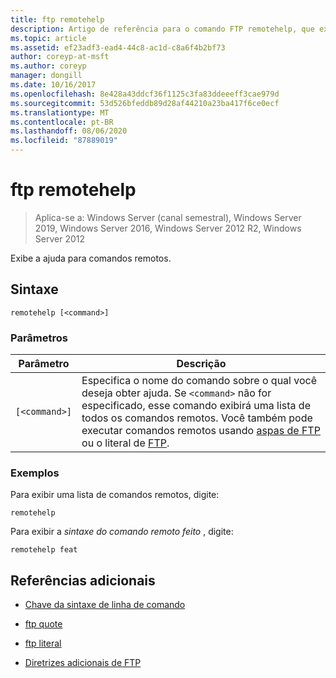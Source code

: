 ```yaml
---
title: ftp remotehelp
description: Artigo de referência para o comando FTP remotehelp, que exibe a ajuda para comandos remotos.
ms.topic: article
ms.assetid: ef23adf3-ead4-44c8-ac1d-c8a6f4b2bf73
author: coreyp-at-msft
ms.author: coreyp
manager: dongill
ms.date: 10/16/2017
ms.openlocfilehash: 8e428a43ddcf36f1125c3fa83ddeeeff3cae979d
ms.sourcegitcommit: 53d526bfeddb89d28af44210a23ba417f6ce0ecf
ms.translationtype: MT
ms.contentlocale: pt-BR
ms.lasthandoff: 08/06/2020
ms.locfileid: "87889019"
---
```

# <a name="ftp-remotehelp"></a>ftp remotehelp

> Aplica-se a: Windows Server (canal semestral), Windows Server 2019, Windows Server 2016, Windows Server 2012 R2, Windows Server 2012

Exibe a ajuda para comandos remotos.

## <a name="syntax"></a>Sintaxe

```
remotehelp [<command>]
```

### <a name="parameters"></a>Parâmetros

| Parâmetro | Descrição |
| ------- | -------- |
| `[<command>]` | Especifica o nome do comando sobre o qual você deseja obter ajuda. Se `<command>` não for especificado, esse comando exibirá uma lista de todos os comandos remotos. Você também pode executar comandos remotos usando [aspas de FTP](ftp-quote.md) ou o literal de [FTP](ftp-literal_1.md). |

### <a name="examples"></a>Exemplos

Para exibir uma lista de comandos remotos, digite:

```
remotehelp
```

Para exibir a *sintaxe do comando remoto feito* , digite:

```
remotehelp feat
```

## <a name="additional-references"></a>Referências adicionais

- [Chave da sintaxe de linha de comando](command-line-syntax-key.md)

- [ftp quote](ftp-quote.md)

- [ftp literal](ftp-literal_1.md)

- [Diretrizes adicionais de FTP](/previous-versions/orphan-topics/ws.10/cc756013(v=ws.10))

